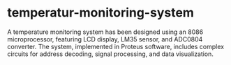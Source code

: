# temperatur-monitoring-system
A temperature monitoring system has been designed using an 8086 microprocessor, featuring LCD display, LM35 sensor, and ADC0804 converter. The system, implemented in Proteus software, includes complex circuits for address decoding, signal processing, and data visualization.
